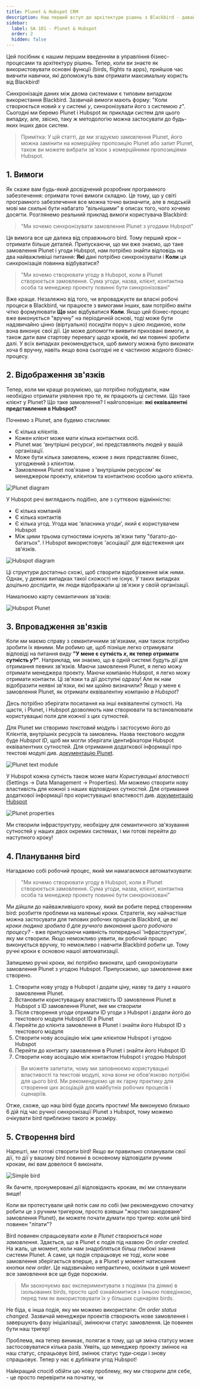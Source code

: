 ```yaml
---
title: Plunet & Hubspot CRM
description: Наш перший вступ до архітектури рішень з Blackbird - давайте синхронізуємо дані про клієнтів/замовлення Plunet з Hubspot CRM!
sidebar:
  label: SA 101 - Plunet & Hubspot
  order: 2
  hidden: false
---
```


Цей посібник є нашим першим введенням в управління бізнес-процесами та архітектуру рішень. Тепер, коли ви знаєте як використовувати основні функції (birds, flights та apps), прийшов час вивчити навички, які допоможуть вам отримати максимальну користь від Blackbird!

Синхронізація даних між двома системами є типовим випадком використання Blackbird. Зазвичай вимоги мають форму: "Коли створюється новий _x_ у системі _y_, синхронізувати його з системою _z_".
Сьогодні ми беремо Plunet і Hubspot як приклади систем для цього випадку, але, звісно, таку ж методологію можна застосувати до будь-яких інших двох систем.

> Примітка: У цій статті, де ми згадуємо замовлення Plunet, його можна замінити на комерційну пропозицію Plunet або запит Plunet, також ви можете вибрати зв'язок з комерційними пропозиціями Hubspot.

## 1. Вимоги

Як скаже вам будь-який досвідчений розробник програмного забезпечення: отримати точні вимоги складно. Це тому, що у світі програмного забезпечення все можна точно визначити, але в людській мові ми схильні бути набагато _"вільнішими"_ в описах того, чого хочемо досягти. Розглянемо реальний приклад вимоги користувача Blackbird:

> "Ми хочемо синхронізувати замовлення Plunet з угодами Hubspot"

Ця вимога все ще далека від справжнього bird. Тому перший крок – отримати більше деталей. Припускаючи, що ми вже знаємо, що таке замовлення Plunet і угоди Hubspot, нам потрібно знайти відповідь на два найважливіші питання: **Які** дані потрібно синхронізувати і **Коли** ця синхронізація повинна відбуватися?

> "Ми хочемо створювати угоду в Hubspot, коли в Plunet створюється замовлення. Сума угоди, назва, клієнт, контактна особа та менеджер проекту повинні бути синхронізовані"

Вже краще. Незалежно від того, чи впроваджуєте ви власні робочі процеси в Blackbird, чи працюєте з вимогами інших, вам потрібно вміти чітко формулювати **Що** має відбуватися **Коли**. Якщо цей бізнес-процес вже виконується "вручну" на періодичній основі, тоді може бути надзвичайно цінно (віртуально) посидіти поруч з цією людиною, коли вона виконує свої дії. Це може допомогти виявити приховані вимоги, а також дати вам стартову перевагу щодо кроків, які ми повинні зробити далі. У всіх випадках рекомендується, щоб вимогу можна було виконати хоча б вручну, навіть якщо вона сьогодні не є частиною жодного бізнес-процесу.

## 2. Відображення зв'язків

Тепер, коли ми краще розуміємо, що потрібно побудувати, нам необхідно отримати уявлення про те, як працюють ці системи. Що таке клієнт у Plunet? Що таке замовлення? І найголовніше: **які еквівалентні представлення в Hubspot?**

Почнемо з Plunet, але будемо стислими:

- Є кілька клієнтів.
- Кожен клієнт може мати кілька контактних осіб.
- Plunet має 'внутрішні ресурси', які представляють людей у вашій організації.
- Може бути кілька замовлень, кожне з яких представляє бізнес, узгоджений з клієнтом.
- Замовлення Plunet пов'язане з 'внутрішнім ресурсом' як менеджером проекту, клієнтом та контактною особою цього клієнта.

![Plunet diagram](../../../../assets/guides/hubspot-plunet/plunet-diagram.png)

У Hubspot речі виглядають подібно, але з суттєвою відмінністю:

- Є кілька компаній
- Є кілька контактів
- Є кілька угод. Угода має 'власника угоди', який є користувачем Hubspot
- Між цими трьома сутностями існують зв'язки типу "багато-до-багатьох". І Hubspot використовує 'асоціації' для відстеження цих зв'язків.

![Hubspot diagram](../../../../assets/guides/hubspot-plunet/hubspot-diagram.png)

Ці структури достатньо схожі, щоб створити відображення між ними. Однак, у деяких випадках такої схожості не існує. У таких випадках доцільно дослідити, як люди відображали ці зв'язки у своїй організації.

Намалюємо карту семантичних зв'язків:

![Hubspot Plunet](../../../../assets/guides/hubspot-plunet/hubspot-plunet.png)

## 3. Впровадження зв'язків

Коли ми маємо справу з семантичними зв'язками, нам також потрібно зробити їх явними. Ми робимо це, щоб пізніше легко отримувати відповіді на питання виду **"У мене є сутність _x_, як тепер отримати сутність _y_?"**. Наприклад, ми знаємо, що в одній системі будуть дії для отримання певних зв'язків. Маючи замовлення Plunet, я легко можу отримати менеджера проекту. Маючи компанію Hubspot, я легко можу отримати контакти. Ці зв'язки та дії доступні одразу! Але як нам відобразити неявні зв'язки, які ми щойно визначили? Якщо у мене є замовлення Plunet, як отримати еквівалентну компанію _в Hubspot_?

Десь потрібно зберігати посилання на інші еквівалентні сутності. На щастя, і Plunet, і Hubspot дозволяють нам створювати та встановлювати користувацькі поля для кожної з цих сутностей.

Для Plunet ми створимо _текстовий модуль_ і застосуємо його до Клієнтів, внутрішніх ресурсів та замовлень. Назва текстового модуля буде _Hubspot ID_, щоб ми могли зберігати ідентифікатори Hubspot еквівалентних сутностей. Для отримання додаткової інформації про текстові модулі див. [документацію Plunet](https://kb.plunet.com/display/KB/Text+modules).

![Plunet text module](../../../../assets/guides/hubspot-plunet/plunet-text-module.png)

У Hubspot кожна сутність також може мати _Користувацькі властивості_ (Settings -> Data Management -> Properties). Ми можемо створити нову властивість для кожної з наших відповідних сутностей. Для отримання додаткової інформації про користувацькі властивості див. [документацію Hubspot](https://knowledge.hubspot.com/properties/create-and-edit-properties)

![Plunet properties](../../../../assets/guides/hubspot-plunet/hubspot-properties.png)

Ми створили інфраструктуру, необхідну для семантичного зв'язування сутностей у наших двох окремих системах, і ми готові перейти до наступного кроку!

## 4. Планування bird

Нагадаємо собі робочий процес, який ми намагаємося автоматизувати:

> "Ми хочемо створювати угоду в Hubspot, коли в Plunet створюється замовлення. Сума угоди, назва, клієнт, контактна особа та менеджер проекту повинні бути синхронізовані"

Ми дійшли до найважливішого кроку, який ви робите перед створенням bird: розбиття проблеми на маленькі кроки. Стратегія, яку найчастіше можна застосувати для типових робочих процесів Blackbird, це _які кроки людина зробила б для ручного виконання цього робочого процесу?_ - вже припускаючи наявність попередньої 'інфраструктури', яку ми створили. Якщо неможливо уявити, як робочий процес виконується вручну, то неможливо і навчити Blackbird робити це. Тому ручні кроки є основою нашої автоматизації.

Запишемо ручні кроки, які потрібно виконати, щоб синхронізувати замовлення Plunet з угодою Hubspot. Припускаємо, що замовлення вже створено.

1. Створити нову угоду в Hubspot і додати ціну, назву та дату з нашого замовлення Plunet.
2. Встановити користувацьку властивість ID замовлення Plunet в Hubspot з ID замовлення Plunet, яке ми створили
3. Після створення угоди отримати ID угоди з Hubspot і додати його до текстового модуля Hubspot ID в Plunet
4. Перейти до клієнта замовлення в Plunet і знайти його Hubspot ID з текстового модуля
5. Створити нову асоціацію між цим клієнтом Hubspot і угодою Hubspot
6. Перейти до контакту замовлення в Plunet і знайти його Hubspot ID
7. Створити нову асоціацію між контактом Hubspot і угодою Hubspot

> Ви можете запитати, чому ми заповнюємо користувацькі властивості та текстові модулі, хоча вони не обов'язково потрібні для цього bird. Ми рекомендуємо це як гарну практику для створення цих асоціацій для майбутніх робочих процесів і сценаріїв.

Отже, схоже, що наш bird буде досить простим! Ми виконуємо близько 6 дій під час ручної синхронізації Plunet з Hubspot, тому можемо очікувати bird приблизно такого ж розміру.

## 5. Створення bird

Нарешті, ми готові створити bird! Якщо ви правильно спланували свої дії, то дії у вашому bird повинні в основному відповідати ручним крокам, які вам довелося б виконати.

![Simple bird](../../../../assets/guides/hubspot-plunet/bird-simple.png)

Як бачите, пронумеровані дії відповідають крокам, які ми спланували вище!

Коли ви протестували цей потік сам по собі (ми рекомендуємо спочатку робити це з ручним тригером, просто взявши "жорстко закодоване" замовлення Plunet), ви можете почати думати про тригер: коли цей bird повинен "літати"?

Bird повинен спрацьовувати _коли в Plunet створюється нове замовлення_. Здається, що в Plunet є подія під назвою _On order created_. На жаль, це момент, коли нам знадобляться більш глибокі знання системи Plunet. А саме, ця подія спрацьовує не тоді, коли нове замовлення зберігається вперше, а в Plunet у момент натискання кнопки _new order_. Це надзвичайно непрактично, оскільки в цей момент все замовлення все ще буде порожнім.

> Ми заохочуємо вас експериментувати з подіями (та діями) в ізольованих birds, просто щоб ознайомитися з їхньою поведінкою, перед тим як використовувати їх у більших сценаріях birds.

Не біда, є інша подія, яку ми можемо використати: _On order status changed_. Зазвичай менеджери проектів створюють нове замовлення і завершують фазу ініціалізації, змінюючи статус замовлення. Це повинен бути наш тригер!

Проблема, яка тепер виникає, полягає в тому, що ця зміна статусу може застосовуватися кілька разів. Уявіть, що менеджер проекту змінює на наш статус, спрацьовує bird, змінює статус туди-сюди і знову спрацьовує. Тепер у нас є дублікати угод Hubspot!

Найкращий спосіб обійти цю нову проблему, яку ми створили для себе, - це просто перевірити на початку, чи